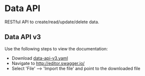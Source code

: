 # Data API

RESTful API to create/read/update/delete data.

## Data API v3
Use the following steps to view the documentation:
- Download [data-api-v3.yaml](data/data-api-v3.yaml) 
- Navigate to http://editor.swagger.io/
- Select 'File' --> 'Import the file' and point to the downloaded file 


